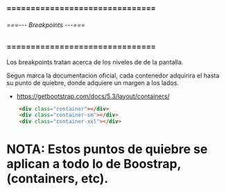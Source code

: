 ### =============================== ###
###### ===--- Breakpoints ---=== ######
### =============================== ###

Los breakpoints tratan acerca de los niveles de [](quiebre) de la pantalla.

Segun marca la documentacion oficial, cada contenedor adquirira el [](100%) hasta su punto de quiebre, 
donde adquiere un margen a los lados.

- https://getbootstrap.com/docs/5.3/layout/containers/

```html
	<div class="container"></div>
	<div class="container-sm"></div>
	<div class="container-xxl"></div>
```

# NOTA: Estos puntos de quiebre se aplican a todo lo de Boostrap, (containers, etc).